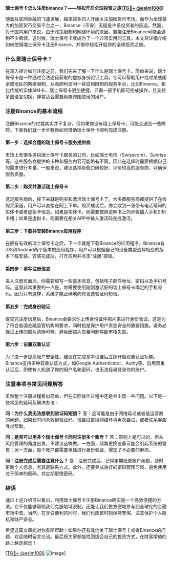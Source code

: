 **瑞士保号卡怎么注册binance？——轻松开启全球投资之旅[[TG💪+ @esim1088](https://t.me/s/esim1088)]**

随着互联网金融的飞速发展，越来越多的人开始关注加密货币市场。而作为全球最大的加密货币交易平台之一，Binance（币安）无疑是许多投资者的首选。然而，对于国内用户来说，由于政策限制和网络环境的原因，直接注册Binance可能会遇到不少麻烦。这时候，瑞士保号卡就成为了一个非常实用的工具。本文将详细介绍如何使用瑞士保号卡注册Binance，并带你轻松开启你的全球投资之旅。

### 什么是瑞士保号卡？

在深入探讨如何注册之前，我们先来了解一下什么是瑞士保号卡。简单来说，瑞士保号卡是一种通过合法途径获取的虚拟身份验证工具。它可以帮助用户绕过某些国家或地区的网络限制，从而顺利访问一些受到限制的服务平台，比如Binance。相比传统的实体SIM卡，瑞士保号卡更加便捷，只需一部手机即可完成操作，且支持多国语言切换，非常适合需要频繁跨国使用的用户。

### 注册Binance的基本流程

注册Binance的过程其实并不复杂，但如果你没有瑞士保号卡，可能会遇到一些障碍。下面我们就一步步教你如何借助瑞士保号卡顺利完成注册。

#### 第一步：选择合适的瑞士保号卡服务提供商

市场上有很多提供瑞士保号卡服务的公司，比如瑞士电信（Swisscom）、Sunrise等。这些服务商提供的卡种和服务内容可能略有不同，因此在选择时需要根据自己的需求进行考量。一般来说，建议选择那些口碑较好、评价较高的服务商，以确保服务质量。

#### 第二步：购买并激活瑞士保号卡

选定服务商后，接下来就是购买和激活瑞士保号卡了。大多数服务商都提供了在线购买渠道，用户可以直接在网上下单。购买成功后，你会收到一张带有电话号码的实体卡或者虚拟卡信息。如果是实体卡，则需要按照说明书上的步骤插入手机SIM卡槽；如果是虚拟卡，则需要在相关APP中输入激活码完成激活。

#### 第三步：下载并安装Binance应用程序

在拥有有效的瑞士保号卡之后，下一步就是下载Binance的应用程序。Binance有iOS和Android两个版本的应用程序，用户可以根据自己的设备类型选择相应的版本下载安装。安装完成后，打开应用并点击“注册”按钮。

#### 第四步：填写注册信息

进入注册页面后，你需要填写一些基本信息，包括电子邮件地址、密码以及手机号码。这里非常重要的一点是，你需要使用刚刚激活好的瑞士保号卡绑定的手机号码。因为只有这样，系统才能正确地向你发送验证码短信。

#### 第五步：完成身份验证

提交完注册信息后，Binance会要求你上传身份证件照片来进行身份验证。这是为了符合各国金融监管机构的要求，同时也是保护用户资金安全的重要措施。请务必保证上传的照片清晰可辨，避免因照片质量问题导致审核失败。

#### 第六步：设置双重认证

为了进一步提高账户安全性，建议在完成基本设置后立即开启双重认证功能。Binance支持多种双重认证方式，如Google Authenticator、Authy等。启用双重认证后，即使有人知道了你的用户名和密码，也无法轻易登录你的账户。

### 注意事项与常见问题解答

虽然整个注册过程看似简单，但在实际操作过程中还是会出现一些问题。以下是一些常见的疑问及解决办法：

**问：为什么我无法接收到验证码短信？**
答：这可能是由于网络延迟或者是运营商的问题。如果长时间未收到验证码，请尝试更换网络环境再次尝试，或者联系客服寻求帮助。

**问：是否可以用多个瑞士保号卡同时注册多个账号？**
答：原则上是可以的，但从风险管理的角度出发，不建议这样做。一方面，频繁更换设备可能会引起系统的警觉；另一方面，每个账户都需要单独进行身份验证，增加了不必要的麻烦。

**问：注册完成后需要注意什么？**
答：注册完成后，记得定期检查账户余额，及时更新个人信息，尤其是联系方式。此外，还要养成良好的密码管理习惯，避免使用过于简单的密码，并定期更换密码。

### 结语

通过上述介绍可以看出，利用瑞士保号卡注册Binance确实是一个高效便捷的方法。它不仅能够帮助我们克服地域限制，还能让我们更方便地参与到全球化的金融市场中去。当然，在享受便利的同时，我们也应该时刻保持警惕，注意保护个人隐私和财产安全。

希望这篇文章能对你有所帮助！如果你还有其他关于瑞士保号卡或者Binance的问题，欢迎随时留言交流。最后祝大家都能找到适合自己的投资方式，在财富增值的路上越走越远！

[[TG💪+ @esim1088](https://t.me/s/esim1088) ![Image](https://i.postimg.cc/4NQfJmqS/Snipaste-2025-05-13-00-14-12.png)]
